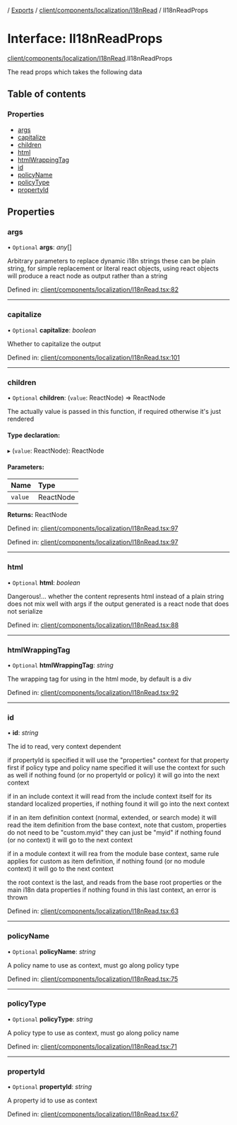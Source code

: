 [](../README.md) / [Exports](../modules.md) / [client/components/localization/I18nRead](../modules/client_components_localization_i18nread.md) / II18nReadProps

# Interface: II18nReadProps

[client/components/localization/I18nRead](../modules/client_components_localization_i18nread.md).II18nReadProps

The read props which takes the following data

## Table of contents

### Properties

- [args](client_components_localization_i18nread.ii18nreadprops.md#args)
- [capitalize](client_components_localization_i18nread.ii18nreadprops.md#capitalize)
- [children](client_components_localization_i18nread.ii18nreadprops.md#children)
- [html](client_components_localization_i18nread.ii18nreadprops.md#html)
- [htmlWrappingTag](client_components_localization_i18nread.ii18nreadprops.md#htmlwrappingtag)
- [id](client_components_localization_i18nread.ii18nreadprops.md#id)
- [policyName](client_components_localization_i18nread.ii18nreadprops.md#policyname)
- [policyType](client_components_localization_i18nread.ii18nreadprops.md#policytype)
- [propertyId](client_components_localization_i18nread.ii18nreadprops.md#propertyid)

## Properties

### args

• `Optional` **args**: *any*[]

Arbitrary parameters to replace dynamic i18n strings
these can be plain string, for simple replacement or literal react
objects, using react objects will produce a react node as output
rather than a string

Defined in: [client/components/localization/I18nRead.tsx:82](https://github.com/onzag/itemize/blob/3efa2a4a/client/components/localization/I18nRead.tsx#L82)

___

### capitalize

• `Optional` **capitalize**: *boolean*

Whether to capitalize the output

Defined in: [client/components/localization/I18nRead.tsx:101](https://github.com/onzag/itemize/blob/3efa2a4a/client/components/localization/I18nRead.tsx#L101)

___

### children

• `Optional` **children**: (`value`: ReactNode) => ReactNode

The actually value is passed in this function, if required
otherwise it's just rendered

#### Type declaration:

▸ (`value`: ReactNode): ReactNode

#### Parameters:

Name | Type |
:------ | :------ |
`value` | ReactNode |

**Returns:** ReactNode

Defined in: [client/components/localization/I18nRead.tsx:97](https://github.com/onzag/itemize/blob/3efa2a4a/client/components/localization/I18nRead.tsx#L97)

Defined in: [client/components/localization/I18nRead.tsx:97](https://github.com/onzag/itemize/blob/3efa2a4a/client/components/localization/I18nRead.tsx#L97)

___

### html

• `Optional` **html**: *boolean*

Dangerous!... whether the content represents html instead of a plain string
does not mix well with args if the output generated is a react node that
does not serialize

Defined in: [client/components/localization/I18nRead.tsx:88](https://github.com/onzag/itemize/blob/3efa2a4a/client/components/localization/I18nRead.tsx#L88)

___

### htmlWrappingTag

• `Optional` **htmlWrappingTag**: *string*

The wrapping tag for using in the html mode, by default is a div

Defined in: [client/components/localization/I18nRead.tsx:92](https://github.com/onzag/itemize/blob/3efa2a4a/client/components/localization/I18nRead.tsx#L92)

___

### id

• **id**: *string*

The id to read, very context dependent

if propertyId is specified it will use the "properties" context for that property first
if policy type and policy name specified it will use the context for such as well
if nothing found (or no propertyId or policy) it will go into the next context

if in an include context it will read from the include context itself for its standard
localized properties, if nothing found it will go into the next context

if in an item definition context (normal, extended, or search mode) it will read the item definition
from the base context, note that custom, properties do not need to be "custom.myid" they can
just be "myid" if nothing found (or no context) it will go to the next context

if in a module context it will rea from the module base context, same rule applies for custom
as item definition, if nothing found (or no module context) it will go to the next context

the root context is the last, and reads from the base root properties or the main i18n data properties
if nothing found in this last context, an error is thrown

Defined in: [client/components/localization/I18nRead.tsx:63](https://github.com/onzag/itemize/blob/3efa2a4a/client/components/localization/I18nRead.tsx#L63)

___

### policyName

• `Optional` **policyName**: *string*

A policy name to use as context, must go along policy type

Defined in: [client/components/localization/I18nRead.tsx:75](https://github.com/onzag/itemize/blob/3efa2a4a/client/components/localization/I18nRead.tsx#L75)

___

### policyType

• `Optional` **policyType**: *string*

A policy type to use as context, must go along policy name

Defined in: [client/components/localization/I18nRead.tsx:71](https://github.com/onzag/itemize/blob/3efa2a4a/client/components/localization/I18nRead.tsx#L71)

___

### propertyId

• `Optional` **propertyId**: *string*

A property id to use as context

Defined in: [client/components/localization/I18nRead.tsx:67](https://github.com/onzag/itemize/blob/3efa2a4a/client/components/localization/I18nRead.tsx#L67)
